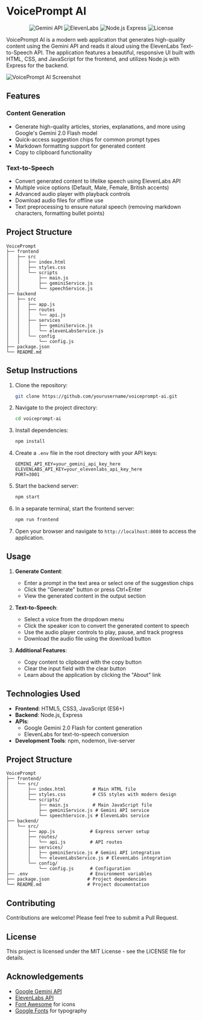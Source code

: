 # VoicePrompt AI

<p align="center">
  <img src="https://img.shields.io/badge/Gemini%20API-2.0%20Flash-blue" alt="Gemini API">
  <img src="https://img.shields.io/badge/ElevenLabs-TTS-orange" alt="ElevenLabs">
  <img src="https://img.shields.io/badge/Node.js-Express-green" alt="Node.js Express">
  <img src="https://img.shields.io/badge/License-MIT-yellow" alt="License">
</p>

VoicePrompt AI is a modern web application that generates high-quality content using the Gemini API and reads it aloud using the ElevenLabs Text-to-Speech API. The application features a beautiful, responsive UI built with HTML, CSS, and JavaScript for the frontend, and utilizes Node.js with Express for the backend.

![VoicePrompt AI Screenshot](https://via.placeholder.com/800x450.png?text=VoicePrompt+AI+Screenshot)

## Features

### Content Generation
- Generate high-quality articles, stories, explanations, and more using Google's Gemini 2.0 Flash model
- Quick-access suggestion chips for common prompt types
- Markdown formatting support for generated content
- Copy to clipboard functionality

### Text-to-Speech
- Convert generated content to lifelike speech using ElevenLabs API
- Multiple voice options (Default, Male, Female, British accents)
- Advanced audio player with playback controls
- Download audio files for offline use
- Text preprocessing to ensure natural speech (removing markdown characters, formatting bullet points)

## Project Structure

```
VoicePrompt
├── frontend
│   ├── src
│   │   ├── index.html
│   │   ├── styles.css
│   │   └── scripts
│   │       ├── main.js
│   │       ├── geminiService.js
│   │       └── speechService.js
├── backend
│   ├── src
│   │   ├── app.js
│   │   ├── routes
│   │   │   └── api.js
│   │   ├── services
│   │   │   ├── geminiService.js
│   │   │   └── elevenLabsService.js
│   │   └── config
│   │       └── config.js
├── package.json
└── README.md
```

## Setup Instructions

1. Clone the repository:
   ```bash
   git clone https://github.com/yourusername/voiceprompt-ai.git
   ```

2. Navigate to the project directory:
   ```bash
   cd voiceprompt-ai
   ```

3. Install dependencies:
   ```bash
   npm install
   ```

4. Create a `.env` file in the root directory with your API keys:
   ```
   GEMINI_API_KEY=your_gemini_api_key_here
   ELEVENLABS_API_KEY=your_elevenlabs_api_key_here
   PORT=3001
   ```

5. Start the backend server:
   ```bash
   npm start
   ```

6. In a separate terminal, start the frontend server:
   ```bash
   npm run frontend
   ```

7. Open your browser and navigate to `http://localhost:8080` to access the application.

## Usage

1. **Generate Content**:
   - Enter a prompt in the text area or select one of the suggestion chips
   - Click the "Generate" button or press Ctrl+Enter
   - View the generated content in the output section

2. **Text-to-Speech**:
   - Select a voice from the dropdown menu
   - Click the speaker icon to convert the generated content to speech
   - Use the audio player controls to play, pause, and track progress
   - Download the audio file using the download button

3. **Additional Features**:
   - Copy content to clipboard with the copy button
   - Clear the input field with the clear button
   - Learn about the application by clicking the "About" link

## Technologies Used

- **Frontend**: HTML5, CSS3, JavaScript (ES6+)
- **Backend**: Node.js, Express
- **APIs**: 
  - Google Gemini 2.0 Flash for content generation
  - ElevenLabs for text-to-speech conversion
- **Development Tools**: npm, nodemon, live-server

## Project Structure

```
VoicePrompt
├── frontend/
│   └── src/
│       ├── index.html          # Main HTML file
│       ├── styles.css          # CSS styles with modern design
│       └── scripts/
│           ├── main.js         # Main JavaScript file
│           ├── geminiService.js # Gemini API service
│           └── speechService.js # ElevenLabs service
├── backend/
│   └── src/
│       ├── app.js             # Express server setup
│       ├── routes/
│       │   └── api.js         # API routes
│       ├── services/
│       │   ├── geminiService.js # Gemini API integration
│       │   └── elevenLabsService.js # ElevenLabs integration
│       └── config/
│           └── config.js      # Configuration
├── .env                       # Environment variables
├── package.json              # Project dependencies
└── README.md                 # Project documentation
```

## Contributing

Contributions are welcome! Please feel free to submit a Pull Request.

## License

This project is licensed under the MIT License - see the LICENSE file for details.

## Acknowledgements

- [Google Gemini API](https://ai.google.dev/)
- [ElevenLabs API](https://elevenlabs.io/)
- [Font Awesome](https://fontawesome.com/) for icons
- [Google Fonts](https://fonts.google.com/) for typography